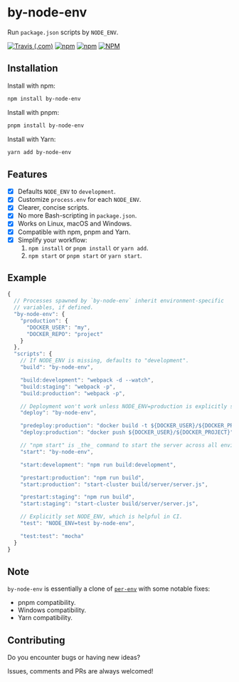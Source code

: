 # by-node-env

Run `package.json` scripts by `NODE_ENV`.

[![Travis (.com)](https://img.shields.io/travis/com/shian15810/by-node-env.svg)](https://travis-ci.com/shian15810/by-node-env)
[![npm](https://img.shields.io/npm/v/by-node-env.svg)](https://www.npmjs.com/package/by-node-env)
[![npm](https://img.shields.io/npm/dw/by-node-env.svg)](https://npm-stat.com/charts.html?package=by-node-env)
[![NPM](https://img.shields.io/npm/l/by-node-env.svg)](https://choosealicense.com/licenses/mit/)

## Installation

Install with npm:

```sh
npm install by-node-env
```

Install with pnpm:

```sh
pnpm install by-node-env
```

Install with Yarn:

```sh
yarn add by-node-env
```

## Features

- [x] Defaults `NODE_ENV` to `development`.
- [x] Customize `process.env` for each `NODE_ENV`.
- [x] Clearer, concise scripts.
- [x] No more Bash-scripting in `package.json`.
- [x] Works on Linux, macOS and Windows.
- [x] Compatible with npm, pnpm and Yarn.
- [x] Simplify your workflow:
  1. `npm install` or `pnpm install` or `yarn add`.
  2. `npm start` or `pnpm start` or `yarn start`.

## Example

```js
{
  // Processes spawned by `by-node-env` inherit environment-specific
  // variables, if defined.
  "by-node-env": {
    "production": {
      "DOCKER_USER": "my",
      "DOCKER_REPO": "project"
    }
  },
  "scripts": {
    // If NODE_ENV is missing, defaults to "development".
    "build": "by-node-env",

    "build:development": "webpack -d --watch",
    "build:staging": "webpack -p",
    "build:production": "webpack -p",

    // Deployment won't work unless NODE_ENV=production is explicitly set.
    "deploy": "by-node-env",

    "predeploy:production": "docker build -t ${DOCKER_USER}/${DOCKER_PROJECT} .",
    "deploy:production": "docker push ${DOCKER_USER}/${DOCKER_PROJECT}",

    // "npm start" is _the_ command to start the server across all environments.
    "start": "by-node-env",

    "start:development": "npm run build:development",

    "prestart:production": "npm run build",
    "start:production": "start-cluster build/server/server.js",

    "prestart:staging": "npm run build",
    "start:staging": "start-cluster build/server/server.js",

    // Explicitly set NODE_ENV, which is helpful in CI.
    "test": "NODE_ENV=test by-node-env",

    "test:test": "mocha"
  }
}
```

## Note

`by-node-env` is essentially a clone of [`per-env`](https://www.npmjs.com/package/per-env) with some notable fixes:

- pnpm compatibility.
- Windows compatibility.
- Yarn compatibility.

## Contributing

Do you encounter bugs or having new ideas?

Issues, comments and PRs are always welcomed!

